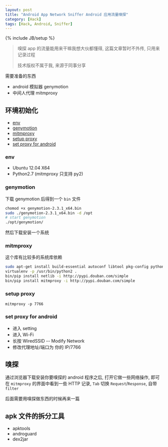 ```yaml
---
layout: post
title: "Android App Network Sniffer Android 应用流量嗅探"
category: [Hack]
tags: [Hack, Android, Sniffer]
---
```

{% include JB/setup %}

> 嗅探 app 的流量能用来干嘛我想大伙都懂得, 这篇文章暂时不外传, 只用来记录过程
>
> 技术版权不属于我, 来源于同事分享

需要准备的东西

- android 模拟器 genymotion
- 中间人代理 mitmproxy

## 环境初始化

- [env](#env)
- [genymotion](#genymotion)
- [mitmproxy](#mitmproxy)
- [setup proxy](#setup-proxy)
- [set proxy for android](#set-proxy-for-android)

### env

- Ubuntu 12.04 X64
- Python2.7 (mitmproxy 只支持 py2)

### genymotion

下载 genymotion 后得到一个 `bin` 文件

```sh
chomod +x genymotion-2.3.1_x64.bin
sudo ./genymotion-2.3.1_x64.bin -d /opt
# start genymotion
./opt/genymotion/
```

然后下载安装一个系统

### mitmproxy

这个库有比较多的系统库依赖

```sh
sudo apt-get install build-essential autoconf libtool pkg-config python-opengl python-imaging python-pyrex python-pyside.qtopengl idle-python2.7 qt4-dev-tools qt4-designer libqtgui4 libqtcore4 libqt4-xml libqt4-test libqt4-script libqt4-network libqt4-dbus python-qt4 python-qt4-gl libgle3 python-dev libffi-dev libssl-dev libssl-doc
virtualenv -p /usr/bin/python2 .
bin/pip install netlib -i http://pypi.douban.com/simple
bin/pip install mitmproxy -i http://pypi.douban.com/simple
```

### setup proxy

```
mitmproxy -p 7766
```

### set proxy for android

- 进入 setting
- 进入 Wi-Fi
- 长按 WiredSSID -- Modify Network
- 修改代理地址/端口为 你的 IP/7766

## 嗅探

通过浏览器下载安装你要嗅探的 android 程序之后, 打开它做一些网络操作, 即可在 `mitmproxy` 的界面中看到一些 HTTP 记录, `Tab` 切换 `Request`/`Response`, 自带 `filter`

后面需要用嗅探做东西的时候再来一篇

## apk 文件的拆分工具

- apktools
- androguard
- dex2jar
